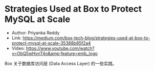 # Strategies Used at Box to Protect MySQL at Scale

* Author: Priyanka Reddy
* Link: https://medium.com/box-tech-blog/strategies-used-at-box-to-protect-mysql-at-scale-35388b85f2a4
* Video: https://www.youtube.com/watch?v=ObQ5wHvnT4o&amp;feature=emb_logo

Box 关于数据库访问层 (Data Access Layer) 的一些实践。
